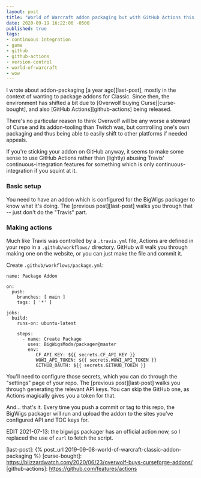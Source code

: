 ```yaml
---
layout: post
title: "World of Warcraft addon packaging but with GitHub Actions this time"
date: 2020-09-19 16:22:00 -0500
published: true
tags:
- continuous integration
- game
- github
- github-actions
- version-control
- world-of-warcraft
- wow
---
```

I wrote about addon-packaging [a year ago][last-post], mostly in the context of wanting to package addons for Classic. Since then, the environment has shifted a bit due to [Overwolf buying Curse][curse-bought], and also [GitHub Actions][github-actions] being released.

There's no particular reason to think Overwolf will be any worse a steward of Curse and its addon-tooling than Twitch was, but controlling one's own packaging and thus being able to easily shift to other platforms if needed appeals.

If you're sticking your addon on GitHub anyway, it seems to make some sense to use GitHub Actions rather than (lightly) abusing Travis' continuous-integration features for something which is only continuous-integration if you squint at it.

### Basic setup

You need to have an addon which is configured for the BigWigs packager to know what it's doing. The [previous post][last-post] walks you through that -- just don't do the "Travis" part.

### Making actions

Much like Travis was controlled by a `.travis.yml` file, Actions are defined in your repo in a `.github/workflows/` directory. GitHub will walk you through making one on the website, or you can just make the file and commit it.

Create `.github/workflows/package.yml`:

```
name: Package Addon

on:
  push:
    branches: [ main ]
    tags: [ '*' ]

jobs:
  build:
    runs-on: ubuntu-latest

    steps:
      - name: Create Package
        uses: BigWigsMods/packager@master
        env:
           CF_API_KEY: ${{ secrets.CF_API_KEY }}
           WOWI_API_TOKEN: ${{ secrets.WOWI_API_TOKEN }}
           GITHUB_OAUTH: ${{ secrets.GITHUB_TOKEN }}
```

You'll need to configure those secrets, which you can do through the "settings" page of your repo. The [previous post][last-post] walks you through generating the relevant API keys. You can skip the GitHub one, as Actions magically gives you a token for that.

And... that's it. Every time you push a commit or tag to this repo, the BigWigs packager will run and upload the addon to the sites you've configured API and TOC keys for.

EDIT 2021-07-13: the bigwigs packager has an official action now, so I replaced the use of `curl` to fetch the script.

[last-post]: {% post_url 2019-09-08-world-of-warcraft-classic-addon-packaging %}
[curse-bought]: https://blizzardwatch.com/2020/06/23/overwolf-buys-curseforge-addons/
[github-actions]: https://github.com/features/actions